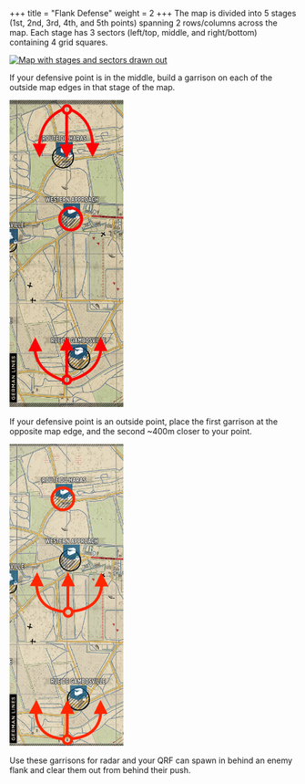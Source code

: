 +++
title = "Flank Defense"
weight = 2
+++
The map is divided into 5 stages (1st, 2nd, 3rd, 4th, and 5th points) spanning 2 rows/columns across the map. 
Each stage has 3 sectors (left/top, middle, and right/bottom) containing 4 grid squares.

<a href="map-stages-and-sectors.png" target="_blank"><img src="map-stages-and-sectors.png" width="300" alt="Map with stages and sectors drawn out"></a>

If your defensive point is in the middle, build a garrison on each of the outside map edges in that stage of the map.

<a href="flank-defense-middle.png" target="_blank"><img src="flank-defense-middle.png" width="200"></a>

If your defensive point is an outside point, place the first garrison at the opposite map edge, and the second ~400m
closer to your point.

<a href="flank-defense-edge.png" target="_blank"><img src="flank-defense-edge.png" width="200"></a>

Use these garrisons for radar and your QRF can spawn in behind an enemy flank and clear them out
from behind their push.

<!-- Link to related strategies QRF Use and Red Zone Spawn Denial -->
